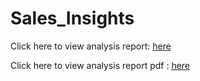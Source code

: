 # Sales_Insights

Click here to view analysis report: [here](https://github.com/Greeshma-Gangavarapu/Sales_Insights/blob/main/sales_insights.pbix)

Click here to view analysis report pdf : [here](https://github.com/Greeshma-Gangavarapu/Sales_Insights/blob/main/sales_insights.pdf)


